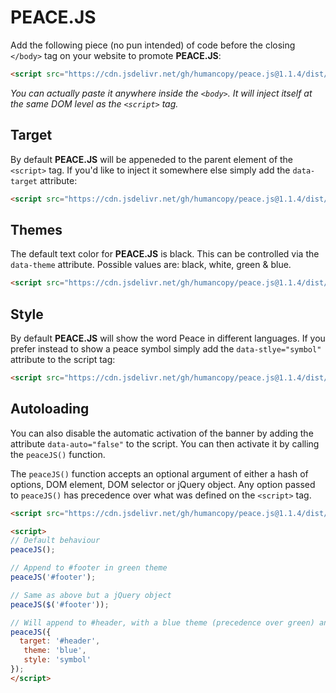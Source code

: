 # PEACE.JS

Add the following piece (no pun intended) of code before the closing ```</body>``` tag on your website to promote **PEACE.JS**:

```html
<script src="https://cdn.jsdelivr.net/gh/humancopy/peace.js@1.1.4/dist/peace.min.js" async></script>
```

*You can actually paste it anywhere inside the ```<body>```. It will inject itself at the same DOM level as the ```<script>``` tag.*

## Target

By default **PEACE.JS** will be appeneded to the parent element of the ```<script>``` tag. If you'd like to inject it somewhere else simply add the `data-target` attribute:

```html
<script src="https://cdn.jsdelivr.net/gh/humancopy/peace.js@1.1.4/dist/peace.min.js" data-target="#footer" async></script>
```

## Themes

The default text color for **PEACE.JS** is black. This can be controlled via the `data-theme` attribute. Possible values are: black, white, green & blue.

```html
<script src="https://cdn.jsdelivr.net/gh/humancopy/peace.js@1.1.4/dist/peace.min.js" data-theme="blue" async></script>
```

## Style

By default **PEACE.JS** will show the word Peace in different languages. If you prefer instead to show a peace symbol simply add the `data-stlye="symbol"` attribute to the script tag:

```html
<script src="https://cdn.jsdelivr.net/gh/humancopy/peace.js@1.1.4/dist/peace.min.js" data-style="symbol" async></script>
```

## Autoloading

You can also disable the automatic activation of the banner by adding the attribute `data-auto="false"` to the script. You can then activate it by calling the ```peaceJS()``` function.

The ```peaceJS()``` function accepts an optional argument of either a hash of options, DOM element, DOM selector or jQuery object. Any option passed to ```peaceJS()``` has precedence over what was defined on the ```<script>``` tag.

```html
<script src="https://cdn.jsdelivr.net/gh/humancopy/peace.js@1.1.4/dist/peace.min.js" data-auto="false" data-theme="green" async></script>

<script>
// Default behaviour
peaceJS();

// Append to #footer in green theme
peaceJS('#footer');

// Same as above but a jQuery object
peaceJS($('#footer'));

// Will append to #header, with a blue theme (precedence over green) and symbol style
peaceJS({
  target: '#header',
   theme: 'blue',
   style: 'symbol'
});
</script>
```
